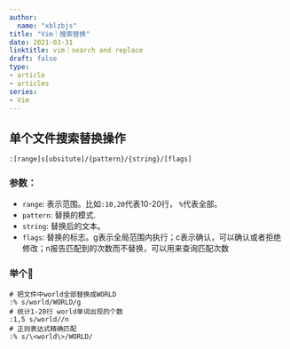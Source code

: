 ```yaml
---
author:
  name: "xblzbjs"
title: "Vim｜搜索替换"
date: 2021-03-31
linktitle: vim｜search and replace
draft: false
type:
- article
- articles
series:
- Vim
---
```


## 单个文件搜索替换操作
`:[range]s[ubsitute]/{pattern}/{string}/[flags]`

### 参数：
- `range`: 表示范围。比如`:10,20`代表10-20行， `%`代表全部。
- `pattern`: 替换的模式.
- `string`: 替换后的文本。
- `flags`: 替换的标志。g表示全局范围内执行；c表示确认，可以确认或者拒绝修改；n报告匹配到的次数而不替换，可以用来查询匹配次数

### 举个🌰
```vim
# 把文件中world全部替换成WORLD
:% s/world/WORLD/g
# 统计1-20行 world单词出现的个数
:1,5 s/world//n
# 正则表达式精确匹配
:% s/\<world\>/WORLD/
```